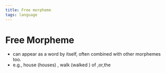 ```yaml
---
title: Free morpheme
tags: language
---
```


# Free Morpheme
- can appear as a word by itself, often combined with other morphemes too.
- e.g., house (houses) , walk (walked ) of ,or,the








































































